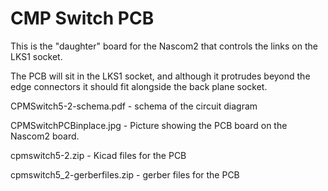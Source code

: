 # CMP Switch PCB

This is the "daughter" board for the Nascom2 that controls the links on the LKS1 socket.

The PCB will sit in the LKS1 socket, and although it protrudes beyond the edge connectors it should fit alongside the back plane socket.



CPMSwitch5-2-schema.pdf   - schema of the circuit diagram

CPMSwitchPCBinplace.jpg   - Picture showing the PCB board on the Nascom2 board.

cpmswitch5-2.zip  - Kicad files for the PCB

cpmswitch5_2-gerberfiles.zip - gerber files for the PCB
